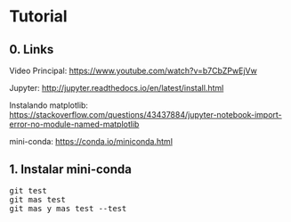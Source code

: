 # Tutorial

## 0. Links

Video Principal: https://www.youtube.com/watch?v=b7CbZPwEjVw <br>

Jupyter: http://jupyter.readthedocs.io/en/latest/install.html <br>

Instalando matplotlib: https://stackoverflow.com/questions/43437884/jupyter-notebook-import-error-no-module-named-matplotlib <br>

mini-conda: https://conda.io/miniconda.html

## 1. Instalar mini-conda

<pre>
git test
git mas test
git mas y mas test --test
<pre>